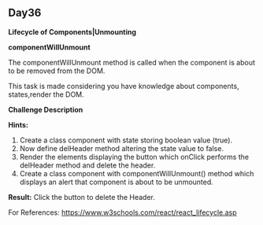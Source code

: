 ## Day36

**Lifecycle of Components|Unmounting**

**componentWillUnmount**

The componentWillUnmount method is called when the component is about to be removed from the DOM.

This task is made considering you have knowledge about components, states,render the DOM.

**Challenge Description**

**Hints:**

1. Create a class component with state storing boolean value (true).
2. Now define delHeader method altering the state value to false.
3. Render the elements displaying  the button which onClick performs the
delHeader  method and delete the header.
4. Create a class component with componentWillUnmount() method which displays 
an alert that component is about to be unmounted.

**Result:**  Click the button to delete the Header.

For References: https://www.w3schools.com/react/react_lifecycle.asp
